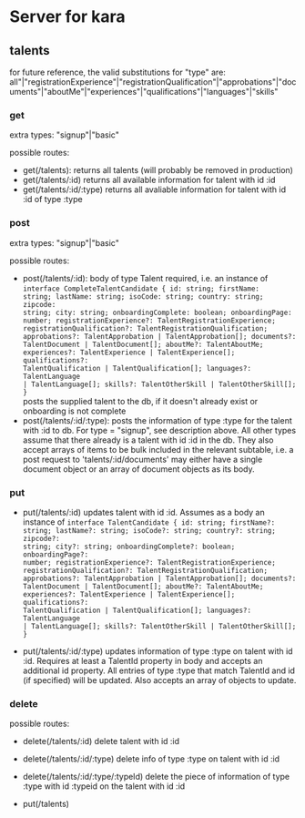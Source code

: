 # Server for kara

## talents

for future reference, the valid substitutions for "type" are:
all"|"registrationExperience"|"registrationQualification"|"approbations"|"documents"|"aboutMe"|"experiences"|"qualifications"|"languages"|"skills"

### get

extra types: "signup"|"basic"

possible routes:

- get(/talents):
  returns all talents (will probably be removed in production)
- get(/talents/:id)
  returns all available information for talent with id :id
- get(/talents/:id/:type)
  returns all avaliable information for talent with id :id of type :type

### post

extra types: "signup"|"basic"

possible routes:

- post(/talents/:id):
  body of type Talent required, i.e. an instance of
  <code>interface CompleteTalentCandidate {
  id: string;
  firstName: string;
  lastName: string;
  isoCode: string;
  country: string;
  zipcode: string;
  city: string;
  onboardingComplete: boolean;
  onboardingPage: number;
  registrationExperience?: TalentRegistrationExperience;
  registrationQualification?: TalentRegistrationQualification;
  approbations?: TalentApprobation | TalentApprobation[];
  documents?: TalentDocument | TalentDocument[];
  aboutMe?: TalentAboutMe;
  experiences?: TalentExperience | TalentExperience[];
  qualifications?: TalentQualification | TalentQualification[];
  languages?: TalentLanguage | TalentLanguage[];
  skills?: TalentOtherSkill | TalentOtherSkill[];
  }
  </code>
  posts the supplied talent to the db, if it doesn't already exist or onboarding is not complete
- post(/talents/:id/:type):
  posts the information of type :type for the talent with :id to db. For type = "signup", see description above. All other types assume that there already is a talent with id :id in the db. They also accept arrays of items to be bulk included in the relevant subtable, i.e. a post request to 'talents/:id/documents' may either have a single document object or an array of document objects as its body.

### put

- put(/talents/:id)
  updates talent with id :id. Assumes as a body an instance of
  <code>interface TalentCandidate {
  id: string;
  firstName?: string;
  lastName?: string;
  isoCode?: string;
  country?: string;
  zipcode?: string;
  city?: string;
  onboardingComplete?: boolean;
  onboardingPage?: number;
  registrationExperience?: TalentRegistrationExperience;
  registrationQualification?: TalentRegistrationQualification;
  approbations?: TalentApprobation | TalentApprobation[];
  documents?: TalentDocument | TalentDocument[];
  aboutMe?: TalentAboutMe;
  experiences?: TalentExperience | TalentExperience[];
  qualifications?: TalentQualification | TalentQualification[];
  languages?: TalentLanguage | TalentLanguage[];
  skills?: TalentOtherSkill | TalentOtherSkill[];
  }
  </code>

- put(/talents/:id/:type)
  updates information of type :type on talent with id :id. Requires at least a TalentId property in body and accepts an additional id property. All entries of type :type that match TalentId and id (if specified) will be updated. Also accepts an array of objects to update.

### delete

possible routes:

- delete(/talents/:id)
  delete talent with id :id
- delete(/talents/:id/:type)
  delete info of type :type on talent with id :id
- delete(/talents/:id/:type/:typeId)
  delete the piece of information of type :type with id :typeid on the talent with id :id

- put(/talents)
